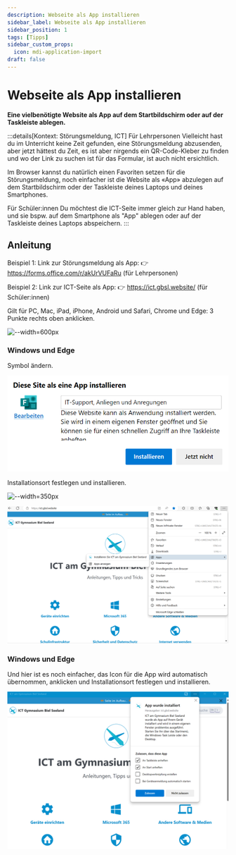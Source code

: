 ```yaml
---
description: Webseite als App installieren
sidebar_label: Webseite als App installieren
sidebar_position: 1
tags: [Tipps]
sidebar_custom_props:
  icon: mdi-application-import
draft: false
---
```


# Webseite als App installieren

**Eine vielbenötigte Website als App auf dem Startbildschirm oder auf der Taskleiste ablegen.**

:::details[Kontext: Störungsmeldung, ICT]
Für Lehrpersonen
Vielleicht hast du im Unterricht keine Zeit gefunden, eine Störungsmeldung abzusenden, aber jetzt hättest du Zeit, es ist aber nirgends ein QR-Code-Kleber zu finden und wo der Link zu suchen ist für das Formular, ist auch nicht ersichtlich. 

Im Browser kannst du natürlich einen Favoriten setzen für die Störungsmeldung, noch einfacher ist die Website als «App» abzulegen auf dem Startbildschirm oder der Taskleiste deines Laptops und deines Smartphones.

Für Schüler:innen
Du möchtest die ICT-Seite immer gleich zur Hand haben, und sie bspw. auf dem Smartphone als "App" ablegen oder auf der Taskleiste deines Laptops abspeichern.
:::

## Anleitung

Beispiel 1: Link zur Störungsmeldung als App: 👉 https://forms.office.com/r/akUrVUFaRu (für Lehrpersonen)

Beispiel 2: Link zur ICT-Seite als App: 👉 https://ict.gbsl.website/ (für Schüler:innen)

Gilt für PC, Mac, iPad, iPhone, Android und Safari, Chrome und Edge: 3 Punkte rechts oben anklicken.

<BrowserWindow browser="edge" url="https://forms.office.com/r/akUrVUFaRu" >

![--width=600px](images/edge-app-installieren.png)

### Windows und Edge

Symbol ändern.

![--width=350px](images/win-app-symbol.png)

Installationsort festlegen und installieren.

![--width=350px](images/win-app-zulassen.png)

</BrowserWindow>

<BrowserWindow browser="edge" url="https://ict.gbsl.website" >

![--width=600px](images/ictalsapp.png)

### Windows und Edge

Und hier ist es noch einfacher, das Icon für die App wird automatisch übernommen, anklicken und Installationsort festlegen und installieren.

![--width=450px](images/ictalsapp2.png)

</BrowserWindow>

